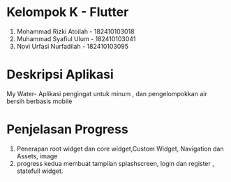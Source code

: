 # Kelompok K - Flutter

1. Mohammad Rizki Atoilah - 182410103018
2. Muhammad Syafiul Ulum  - 182410103041
3. Novi Urfasi Nurfadilah - 182410103095

# Deskripsi Aplikasi
My Water- Aplikasi pengingat untuk minum , dan pengelompokkan air bersih berbasis mobile

# Penjelasan Progress
1. Penerapan root widget dan core widget,Custom Widget, Navigation dan Assets, image
2. progress kedua membuat tampilan splashscreen, login dan register , statefull widget.
